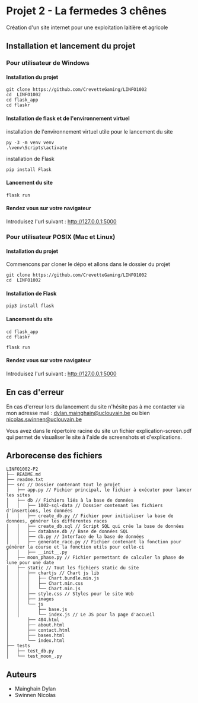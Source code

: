 # Projet 2 - La fermedes 3 chênes

Création d'un site internet pour une exploitation laitière et agricole

## Installation et lancement du projet

### Pour utilisateur de Windows

#### Installation du projet

```
git clone https://github.com/CrevetteGaming/LINFO1002
cd  LINFO1002
cd flask_app
cd flaskr
```

#### Installation de flask et de l'environnement virtuel

installation de l'environnement virtuel utile pour le lancement du site

```
py -3 -m venv venv
.\venv\Scripts\activate
```

installation de Flask

```
pip install Flask
```

#### Lancement du site

```
flask run
```

#### Rendez vous sur votre navigateur

Introduisez l'url suivant : http://127.0.0.1:5000


### Pour utilisateur POSIX (Mac et Linux)

#### Installation du projet

Commencons par cloner le dépo et allons dans le dossier du projet

```
git clone https://github.com/CrevetteGaming/LINFO1002
cd  LINFO1002
```

#### Installation de Flask

```
pip3 install flask
```

#### Lancement du site

```
cd flask_app
cd flaskr
```

```
flask run
```

#### Rendez vous sur votre navigateur

Introduisez l'url suivant : http://127.0.0.1:5000


## En cas d'erreur

En cas d'erreur lors du lancement du site n'hésite pas à me contacter via mon adresse mail : dylan.mainghain@uclouvain.be ou bien nicolas.swinnen@uclouvain.be 

Vous avez dans le répertoire racine du site un fichier explication-screen.pdf qui permet de visualiser le site à l'aide de screenshots et d'explications.

## Arborecense des fichiers
```
LINFO1002-P2
├── README.md
├── readme.txt
├── src // Dossier contenant tout le projet
│   ├── app.py // Fichier principal, le fichier à exécuter pour lancer les sites
│   ├── db // Fichiers liés à la base de données
│   │   ├── 1002-sql-data // Dossier contenant les fichiers d'insertions, les données
│   │   ├── create_db.py // Fichier pour initialiser la base de données, générer les différentes races
│   │   ├── create_db.sql // Script SQL qui crée la base de données
│   │   ├── database.db // Base de données SQL
│   │   ├── db.py // Interface de la base de données
│   │   ├── generate_race.py // Fichier contenant la fonction pour générer la course et la fonction utils pour celle-ci
│   │   ├── __init__.py
│   ├── moon_phase.py // Fichier permettant de calculer la phase de lune pour une date
│   ├── static // Tout les fichiers static du site
│   │   ├── chartjs // Chart js lib
│   │   │   ├── Chart.bundle.min.js
│   │   │   ├── Chart.min.css
│   │   │   └── Chart.min.js
│   │   ├── style.css // Styles pour le site Web
│   │   ├── images
│   │   └── js
│   │       ├── base.js
│   │       └── index.js // Le JS pour la page d'accueil
│       ├── 404.html
│       ├── about.html
│       ├── contact.html
│       ├── bases.html
│       └── index.html
├── tests
│   ├── test_db.py
│   └── test_moon_.py
```

## Auteurs

- Mainghain Dylan
- Swinnen Nicolas
